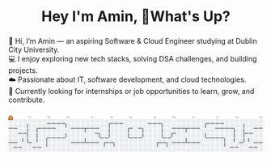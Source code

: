 <h1 align="center">Hey I'm Amin, 👋What's Up?</h1>

###

<p align="left">👋 Hi, I’m Amin — an aspiring Software & Cloud Engineer studying at Dublin City University.<br>💻 I enjoy exploring new tech stacks, solving DSA challenges, and building projects.<br>☁️ Passionate about IT, software development, and cloud technologies.<br>🚀 Currently looking for internships or job opportunities to learn, grow, and contribute.</p>

###

<picture>
  <source media="(prefers-color-scheme: dark)" srcset="https://raw.githubusercontent.com/aminlo/aminlo/output/pacman-contribution-graph-dark.svg">
  <source media="(prefers-color-scheme: light)" srcset="https://raw.githubusercontent.com/aminlo/aminlo/output/pacman-contribution-graph.svg">
  <img alt="pacman contribution graph" src="https://raw.githubusercontent.com/aminlo/aminlo/output/pacman-contribution-graph.svg">
</picture>

###

